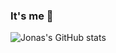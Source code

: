 ### It's me 👋

![Jonas's GitHub stats](https://github-readme-stats.vercel.app/api?username=JonasThierbach&show_icons=true&hide_border=true&title_color=#56a2f9&text_color=#b3bac2&bg_color=#161b22)
